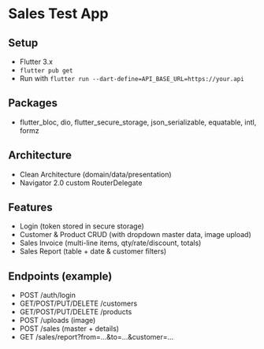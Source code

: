 
# Sales Test App


## Setup
- Flutter 3.x
- `flutter pub get`
- Run with `flutter run --dart-define=API_BASE_URL=https://your.api`


## Packages
- flutter_bloc, dio, flutter_secure_storage, json_serializable, equatable, intl, formz


## Architecture
- Clean Architecture (domain/data/presentation)
- Navigator 2.0 custom RouterDelegate


## Features
- Login (token stored in secure storage)
- Customer & Product CRUD (with dropdown master data, image upload)
- Sales Invoice (multi-line items, qty/rate/discount, totals)
- Sales Report (table + date & customer filters)


## Endpoints (example)
- POST /auth/login
- GET/POST/PUT/DELETE /customers
- GET/POST/PUT/DELETE /products
- POST /uploads (image)
- POST /sales (master + details)
- GET /sales/report?from=...&to=...&customer=...